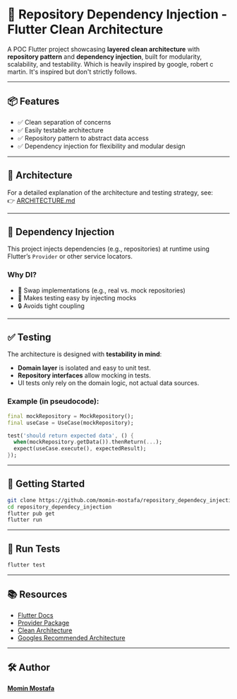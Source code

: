 
# 🧪 Repository Dependency Injection - Flutter Clean Architecture

A POC Flutter project showcasing **layered clean architecture** with **repository pattern** and **dependency injection**, built for modularity, scalability, and testability.
Which is heavily inspired by google, robert c martin. It's inspired but don't strictly follows. 

---

## 📦 Features

- ✅ Clean separation of concerns  
- ✅ Easily testable architecture  
- ✅ Repository pattern to abstract data access  
- ✅ Dependency injection for flexibility and modular design  

---

## 🧱 Architecture

For a detailed explanation of the architecture and testing strategy, see:  
👉 [ARCHITECTURE.md](ARCHITECTURE.md)

---

## 💉 Dependency Injection

This project injects dependencies (e.g., repositories) at runtime using Flutter’s `Provider` or other service locators.

### Why DI?

- 🔁 Swap implementations (e.g., real vs. mock repositories)  
- 🧪 Makes testing easy by injecting mocks  
- 🔒 Avoids tight coupling  

---

## ✅ Testing

The architecture is designed with **testability in mind**:

- **Domain layer** is isolated and easy to unit test.
- **Repository interfaces** allow mocking in tests.
- UI tests only rely on the domain logic, not actual data sources.

### Example (in pseudocode):

```dart
final mockRepository = MockRepository();
final useCase = UseCase(mockRepository);

test('should return expected data', () {
  when(mockRepository.getData()).thenReturn(...);
  expect(useCase.execute(), expectedResult);
});
````

---

## 🚀 Getting Started

```bash
git clone https://github.com/momin-mostafa/repository_dependecy_injection.git
cd repository_dependecy_injection
flutter pub get
flutter run
```

---

## 🧪 Run Tests

```bash
flutter test
```

---

## 📚 Resources

* [Flutter Docs](https://flutter.dev)
* [Provider Package](https://pub.dev/packages/provider)
* [Clean Architecture](https://8thlight.com/blog/uncle-bob/2012/08/13/the-clean-architecture.html)
* [Googles Recommended Architecture](https://developer.android.com/topic/architecture)

---

## 🛠 Author

**[Momin Mostafa](https://github.com/momin-mostafa)**

```

